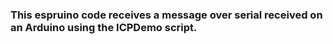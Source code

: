 ### This espruino code receives a message over serial received on an Arduino using the ICPDemo script. 


